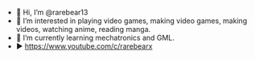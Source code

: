 - 👋 Hi, I’m @rarebear13
- 👀 I’m interested in playing video games, making video games, making videos, watching anime, reading manga.
- 🌱 I’m currently learning mechatronics and GML.
- ▶  https://www.youtube.com/c/rarebearx

<!---
rarebear13/rarebear13 is a ✨ special ✨ repository because its `README.md` (this file) appears on your GitHub profile.
You can click the Preview link to take a look at your changes.
--->

